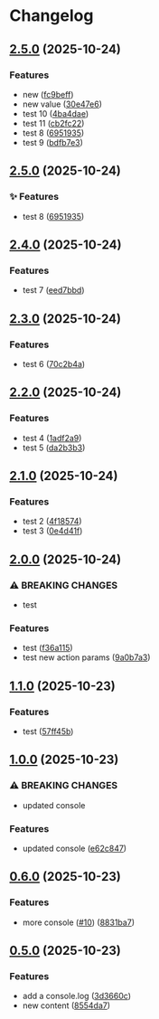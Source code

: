 # Changelog

## [2.5.0](https://github.com/bolex222/github-workflow-test/compare/v2.4.0...v2.5.0) (2025-10-24)


### Features

* new ([fc9beff](https://github.com/bolex222/github-workflow-test/commit/fc9beff738ba3a8215629f267374547425c6020d))
* new value ([30e47e6](https://github.com/bolex222/github-workflow-test/commit/30e47e6a46b02baf883391cdc5d9833680c10905))
* test 10 ([4ba4dae](https://github.com/bolex222/github-workflow-test/commit/4ba4daef699708dd3b36bde3854578b5f172d6b2))
* test 11 ([cb2fc22](https://github.com/bolex222/github-workflow-test/commit/cb2fc22267801267eefb2d54681da390425099ff))
* test 8 ([6951935](https://github.com/bolex222/github-workflow-test/commit/69519352122cc249a9d1cf61c1cb59241a82bff2))
* test 9 ([bdfb7e3](https://github.com/bolex222/github-workflow-test/commit/bdfb7e3ce87b71902e77066676deaf86e629a873))

## [2.5.0](https://github.com/bolex222/github-workflow-test/compare/v2.4.0...v2.5.0) (2025-10-24)


### ✨ Features

* test 8 ([6951935](https://github.com/bolex222/github-workflow-test/commit/69519352122cc249a9d1cf61c1cb59241a82bff2))

## [2.4.0](https://github.com/bolex222/github-workflow-test/compare/v2.3.0...v2.4.0) (2025-10-24)


### Features

* test 7 ([eed7bbd](https://github.com/bolex222/github-workflow-test/commit/eed7bbddc73dec7516fb23a75ea713e5e5a36252))

## [2.3.0](https://github.com/bolex222/github-workflow-test/compare/v2.2.0...v2.3.0) (2025-10-24)


### Features

* test 6 ([70c2b4a](https://github.com/bolex222/github-workflow-test/commit/70c2b4aa119940dd388aaf54c5de16fad0c78c32))

## [2.2.0](https://github.com/bolex222/github-workflow-test/compare/v2.1.0...v2.2.0) (2025-10-24)


### Features

* test 4 ([1adf2a9](https://github.com/bolex222/github-workflow-test/commit/1adf2a9dc5fdccaaf78aee6f6b098fb7f40e91ca))
* test 5 ([da2b3b3](https://github.com/bolex222/github-workflow-test/commit/da2b3b3d4e63f99ffc5fa64023b0a0e1e917fff5))

## [2.1.0](https://github.com/bolex222/github-workflow-test/compare/v2.0.0...v2.1.0) (2025-10-24)


### Features

* test 2 ([4f18574](https://github.com/bolex222/github-workflow-test/commit/4f185740058090c482306dcc78a4cfe5d4389a09))
* test 3 ([0e4d41f](https://github.com/bolex222/github-workflow-test/commit/0e4d41fb7b38940c6f6813c8b5c9c321e952953e))

## [2.0.0](https://github.com/bolex222/github-workflow-test/compare/v1.1.0...v2.0.0) (2025-10-24)


### ⚠ BREAKING CHANGES

* test

### Features

* test ([f36a115](https://github.com/bolex222/github-workflow-test/commit/f36a1151867bebaa4ba205a1d16982ed2d7f3b71))
* test new action params ([9a0b7a3](https://github.com/bolex222/github-workflow-test/commit/9a0b7a321400b827ad42fad1963395c127e0a023))

## [1.1.0](https://github.com/bolex222/github-workflow-test/compare/v1.0.0...v1.1.0) (2025-10-23)


### Features

* test ([57ff45b](https://github.com/bolex222/github-workflow-test/commit/57ff45bbd7ecba3923862121ce172842909d0df3))

## [1.0.0](https://github.com/bolex222/github-workflow-test/compare/v0.6.0...v1.0.0) (2025-10-23)


### ⚠ BREAKING CHANGES

* updated console

### Features

* updated console ([e62c847](https://github.com/bolex222/github-workflow-test/commit/e62c847e7d3242367e3408486719822937defc6d))

## [0.6.0](https://github.com/bolex222/github-workflow-test/compare/v0.5.0...v0.6.0) (2025-10-23)


### Features

* more console ([#10](https://github.com/bolex222/github-workflow-test/issues/10)) ([8831ba7](https://github.com/bolex222/github-workflow-test/commit/8831ba79cdefde7e62b35cd525cec422bcc97583))

## [0.5.0](https://github.com/bolex222/github-workflow-test/compare/v0.4.0...v0.5.0) (2025-10-23)


### Features

* add a console.log ([3d3660c](https://github.com/bolex222/github-workflow-test/commit/3d3660c9f25aea1d81d2f288d8f5fdec55efc64f))
* new content ([8554da7](https://github.com/bolex222/github-workflow-test/commit/8554da79e5c9ba11941bc7b8bd314bc89dd9297f))
